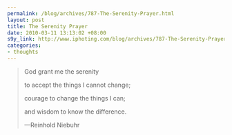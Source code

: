 ```yaml
--- 
permalink: /blog/archives/787-The-Serenity-Prayer.html
layout: post
title: The Serenity Prayer
date: 2010-03-11 13:13:02 +08:00
s9y_link: http://www.iphoting.com/blog/archives/787-The-Serenity-Prayer.html
categories: 
- thoughts
---
```

<blockquote><p class="break">God grant me the serenity </p><p class="break">to accept the things I cannot change; </p><p class="break">courage to change the things I can;</p><p class="break">and wisdom to know the difference.</p><p class="break">—Reinhold Niebuhr</p></blockquote>
